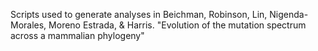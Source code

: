 Scripts used to generate analyses in Beichman, Robinson, Lin, Nigenda-Morales, Moreno Estrada, & Harris. 
"Evolution of the mutation spectrum across a mammalian phylogeny"

